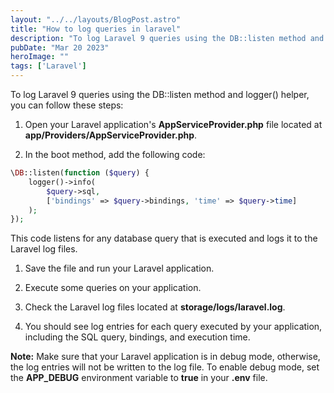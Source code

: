 ```yaml
---
layout: "../../layouts/BlogPost.astro"
title: "How to log queries in laravel"
description: "To log Laravel 9 queries using the DB::listen method and logger() helper"
pubDate: "Mar 20 2023"
heroImage: ""
tags: ['Laravel']
--- 
```


To log Laravel 9 queries using the DB::listen method and logger() helper, you can follow these steps:

1. Open your Laravel application's **AppServiceProvider.php** file located at **app/Providers/AppServiceProvider.php**.

2. In the boot method, add the following code:

```php
\DB::listen(function ($query) {
    logger()->info(
        $query->sql,
        ['bindings' => $query->bindings, 'time' => $query->time]
    );
});
```

This code listens for any database query that is executed and logs it to the Laravel log files.

1. Save the file and run your Laravel application.

2. Execute some queries on your application.

3. Check the Laravel log files located at **storage/logs/laravel.log**.

4. You should see log entries for each query executed by your application, including the SQL query, bindings, and execution time.

**Note:** Make sure that your Laravel application is in debug mode, otherwise, the log entries will not be written to the log file. To enable debug mode, set the **APP_DEBUG** environment variable to **true** in your **.env** file.